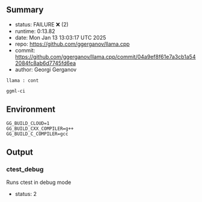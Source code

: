 ## Summary

- status:  FAILURE ❌ (2)
- runtime: 0:13.82
- date:    Mon Jan 13 13:03:17 UTC 2025
- repo:    https://github.com/ggerganov/llama.cpp
- commit:  https://github.com/ggerganov/llama.cpp/commit/04a9ef8f61e7a3cb1a542084fc8ab6d7745fd6ea
- author:  Georgi Gerganov
```
llama : cont

ggml-ci
```

## Environment

```
GG_BUILD_CLOUD=1
GG_BUILD_CXX_COMPILER=g++
GG_BUILD_C_COMPILER=gcc
```

## Output

### ctest_debug

Runs ctest in debug mode
- status: 2
```

```

